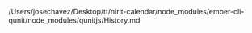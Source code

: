 /Users/josechavez/Desktop/tt/nirit-calendar/node_modules/ember-cli-qunit/node_modules/qunitjs/History.md